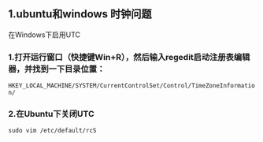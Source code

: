 ## 1.ubuntu和windows 时钟问题
在Windows下启用UTC

### 1.打开运行窗口（快捷键Win+R），然后输入regedit启动注册表编辑器，并找到一下目录位置：
`HKEY_LOCAL_MACHINE/SYSTEM/CurrentControlSet/Control/TimeZoneInformation/`

### 2.在Ubuntu下关闭UTC
`sudo vim /etc/default/rcS`
